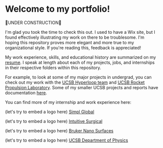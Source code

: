 # Welcome to my portfolio!
 
🚧UNDER CONSTRUCTION🚧

I'm glad you took the time to check this out. I used to have a Wix site, but I found effectively illustrating my work on there to be troublesome. I'm hoping this repository proves
more elegant and more true to my organizational style. If you're reading this, feedback is appreciated!

My work experience, skills, and educational history are summarized on my [resume](https://github.com/dibachi/portfolio/blob/main/Jack%20Dibachi%20Resume.pdf). I speak at length about each of my projects, jobs, and internships in their respective folders within this repository.

For example, to look at some of my major projects in undergrad, you can check out my work with the [UCSB Hyperloop team](https://github.com/dibachi/portfolio/tree/main/UCSB%20Hyperloop) and [UCSB Rocket Propulsion Laboratory](https://github.com/dibachi/portfolio/tree/main/Rocket%20Propulsion%20Laboratory). Some of my smaller UCSB projects and reports have documentation [here](https://github.com/dibachi/portfolio/tree/main/UCSB%20Projects%20and%20Reports).

You can find more of my internship and work experience here:

(let's try to embed a logo here)
[Simpl Global](https://github.com/dibachi/portfolio/tree/main/LZ%20Dark%20Matter%20Collaboration)

(let's try to embed a logo here)
[Intuitive Surgical](https://github.com/dibachi/portfolio/tree/main/LZ%20Dark%20Matter%20Collaboration)

(let's try to embed a logo here)
[Bruker Nano Surfaces](https://github.com/dibachi/portfolio/tree/main/LZ%20Dark%20Matter%20Collaboration)

(let's try to embed a logo here)
[UCSB Department of Physics](https://github.com/dibachi/portfolio/tree/main/LZ%20Dark%20Matter%20Collaboration) 
